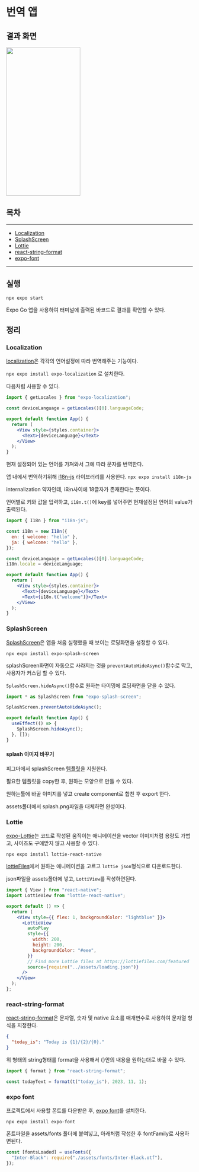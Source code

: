 # 번역 앱

## 결과 화면

<img src="https://user-images.githubusercontent.com/72879145/218297145-1d1afe75-0615-4940-a082-92569490d978.GIF" width="200" height="400">

## 목차

---

- [Localization](#localization)
- [SplashScreen](#splashscreen)
- [Lottie](#lottie)
- [react-string-format](#react-string-format)
- [expo-font](#expo-font)

---

## 실행

```
npx expo start
```

Expo Go 앱을 사용하여 터미널에 출력된 바코드로 결과를 확인할 수 있다.

## 정리

### Localization

[localization](https://docs.expo.dev/versions/latest/sdk/localization/)은 각각의 언어설정에 따라 번역해주는 기능이다.

`npx expo install expo-localization` 로 설치한다.

다음처럼 사용할 수 있다.

```jsx
import { getLocales } from "expo-localization";

const deviceLanguage = getLocales()[0].languageCode;

export default function App() {
  return (
    <View style={styles.container}>
      <Text>{deviceLanguage}</Text>
    </View>
  );
}
```

현재 설정되어 있는 언어를 가져와서 그에 따라 문자를 번역한다.

앱 내에서 번역하기위해 [i18n-js](https://www.npmjs.com/package/i18n-js) 라이브러리를 사용한다.
`npx expo install i18n-js`

internalization 약자인데, i와n사이에 18글자가 존재한다는 뜻이다.

언어별로 키와 값을 입력하고, `i18n.t()`에 key를 넣어주면 현재설정된 언어의 value가 출력된다.

```jsx
import { I18n } from "i18n-js";

const i18n = new I18n({
  en: { welcome: "hello" },
  ja: { welcome: "hello" },
});

const deviceLanguage = getLocales()[0].languageCode;
i18n.locale = deviceLanguage;

export default function App() {
  return (
    <View style={styles.container}>
      <Text>{deviceLanguage}</Text>
      <Text>{i18n.t("welcome")}</Text>
    </View>
  );
}
```

### SplashScreen

[SplashScreen](https://docs.expo.dev/versions/latest/sdk/splash-screen/)은 앱을 처음 실행했을 때 보이는 로딩화면을 설정할 수 있다.

`npx expo install expo-splash-screen`

splashScreen화면이 자동으로 사라지는 것을 `preventAutoHideAsync()`함수로 막고, 사용자가 커스텀 할 수 있다.

`SplashScreen.hideAsync()`함수로 원하는 타이밍에 로딩화면을 닫을 수 있다.

```jsx
import * as SplashScreen from "expo-splash-screen";

SplashScreen.preventAutoHideAsync();

export default function App() {
  useEffect(() => {
    SplashScreen.hideAsync();
  }, []);
}
```

#### splash 이미지 바꾸기

피그마에서 splashScreen [템플릿](https://www.figma.com/community/file/1155362909441341285)을 지원한다.

필요한 템플릿을 copy한 후, 원하는 모양으로 만들 수 있다.

원하는툴에 바꿀 이미지를 넣고 create component로 합친 후 export 한다.

assets폴더에서 splash.png파일을 대체하면 완성이다.

### Lottie

[expo-Lottie](https://docs.expo.dev/versions/latest/sdk/lottie/)는 코드로 작성된 움직이는 애니메이션을 vector 이미지처럼 용량도 가볍고, 사이즈도 구애받지 않고 사용할 수 있다.

`npx expo install lottie-react-native`

[lottieFiles](https://lottiefiles.com/search?q=loading&category=animations)에서 원하는 애니메이션을 고르고 `lottie json`형식으로 다운로드한다.

json파일을 assets폴더에 넣고, `LottiView`를 작성하면된다.

```jsx
import { View } from "react-native";
import LottieView from "lottie-react-native";

export default () => {
  return (
    <View style={{ flex: 1, backgroundColor: "lightblue" }}>
      <LottieView
        autoPlay
        style={{
          width: 200,
          height: 200,
          backgroundColor: "#eee",
        }}
        // Find more Lottie files at https://lottiefiles.com/featured
        source={require("../assets/loading.json")}
      />
    </View>
  );
};
```

### react-string-format

[react-string-format](https://www.npmjs.com/package/react-string-format)은 문자열, 숫자 및 native 요소를 매개변수로 사용하여 문자열 형식을 지정한다.

```json
{
  "today_is": "Today is {1}/{2}/{0}."
}
```

위 형태의 string형태를 format을 사용해서 {}안의 내용을 원하는대로 바꿀 수 있다.

```jsx
import { format } from "react-string-format";

const todayText = format(t("today_is"), 2023, 11, 1);
```

### expo font

프로젝트에서 사용할 폰트를 다운받은 후, [expo font](https://docs.expo.dev/versions/latest/sdk/font/)를 설치한다.

`npx expo install expo-font`

폰트파일을 assets/fonts 폴더에 붙여넣고, 아래처럼 작성한 후 fontFamily로 사용하면된다.

```jsx
const [fontsLoaded] = useFonts({
  "Inter-Black": require("./assets/fonts/Inter-Black.otf"),
});
```
